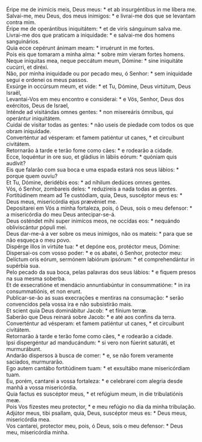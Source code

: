 <div class="dropcap text-justify">Éripe me de inimícis meis, Deus meus: * et ab insurgéntibus in me líbera me.</div>
<div class="dropcap text-justify">Salvai-me, meu Deus, dos meus inimigos: * e livrai-me dos que se levantam contra mim.</div>
<div class="text-justify">Éripe me de operántibus iniquitátem: * et de viris sánguinum salva me.</div>
<div class="text-justify">Livrai-me dos que praticam a iniquidade: * e salvai-me dos homens sanguinários.</div>
<div class="text-justify">Quia ecce cepérunt ánimam meam: * irruérunt in me fortes.</div>
<div class="text-justify">Pois eis que tomaram a minha alma: * sobre mim vieram fortes homens.</div>
<div class="text-justify">Neque iníquitas mea, neque peccátum meum, Dómine: * sine iniquitáte cucúrri, et diréxi.</div>
<div class="text-justify">Não, por minha iniquidade ou por pecado meu, ó Senhor: * sem iniquidade segui e ordenei os meus passos.</div>
<div class="text-justify">Exsúrge in occúrsum meum, et vide: * et Tu, Dómine, Deus virtútum, Deus Israël,</div>
<div class="text-justify">Levantai-Vos em meu encontro e considerai: * e Vós, Senhor, Deus dos exércitos, Deus de Israel,</div>
<div class="text-justify">Inténde ad visitándas omnes gentes: * non misereáris ómnibus, qui operántur iniquitátem.</div>
<div class="text-justify">Cuidai de visitar todas as gentes: * não useis de piedade com todos os que obram iniquidade.</div>
<div class="text-justify">Converténtur ad vésperam: et famem patiéntur ut canes, * et circuíbunt civitátem.</div>
<div class="text-justify">Retornarão à tarde e terão fome como cães: * e rodearão a cidade.</div>
<div class="text-justify">Ecce, loquéntur in ore suo, et gládius in lábiis eórum: * quóniam quis audívit?</div>
<div class="text-justify">Eis que falarão com sua boca e uma espada estará nos seus lábios: * porque quem ouviu?</div>
<div class="text-justify">Et Tu, Dómine, deridébis eos: * ad níhilum dedúces omnes gentes.</div>
<div class="text-justify">Vós, ó Senhor, zombareis deles: * reduzireis a nada todas as gentes.</div>
<div class="text-justify">Fortitúdinem meam ad Te custódiam, quia, Deus, suscéptor meus es: * Deus meus, misericórdia ejus prævéniet me.</div>
<div class="text-justify">Depositarei em Vós a minha fortaleza, pois, ó Deus, sois o meu defensor: * a misericórdia do meu Deus antecipar-se-á.</div>
<div class="text-justify">Deus osténdet mihi super inimícos meos, ne occídas eos: * nequándo obliviscántur pópuli mei.</div>
<div class="text-justify">Deus dar-me-á a ver sobre os meus inimigos, não os mateis: * para que se não esqueça o meu povo.</div>
<div class="text-justify">Dispérge illos in virtúte tua: * et depóne eos, protéctor meus, Dómine:</div>
<div class="text-justify">Dispersai-os com vosso poder: * e os abatei, ó Senhor, protector meu:</div>
<div class="text-justify">Delíctum oris eórum, sermónem labiórum ipsórum: * et comprehendántur in supérbia sua.</div>
<div class="text-justify">Pelo pecado da sua boca, pelas palavras dos seus lábios: * e fiquem presos na sua mesma soberba.</div>
<div class="text-justify">Et de exsecratióne et mendácio annuntiabúntur in consummatióne: * in ira consummatiónis, et non erunt.</div>
<div class="text-justify">Publicar-se-ão as suas execrações e mentiras na consumação: * serão convencidos pela vossa ira e não subsistirão mais.</div>
<div class="text-justify">Et scient quia Deus dominábitur Jacob: * et fínium terræ.</div>
<div class="text-justify">Saberão que Deus reinará sobre Jacob: * e até aos confins da terra.</div>
<div class="text-justify">Converténtur ad vésperam: et famem patiéntur ut canes, * et circuíbunt civitátem.</div>
<div class="text-justify">Retornarão à tarde e terão fome como cães, * e rodearão a cidade.</div>
<div class="text-justify">Ipsi dispergéntur ad manducándum: * si vero non fúerint saturáti, et murmurábunt.</div>
<div class="text-justify">Andarão dispersos à busca de comer: * e, se não forem veramente saciados, murmurarão.</div>
<div class="text-justify">Ego autem cantábo fortitúdinem tuam: * et exsultábo mane misericórdiam tuam.</div>
<div class="text-justify">Eu, porém, cantarei a vossa fortaleza: * e celebrarei com alegria desde manhã a vossa misericórdia.</div>
<div class="text-justify">Quia factus es suscéptor meus, * et refúgium meum, in die tribulatiónis meæ.</div>
<div class="text-justify">Pois Vos fizestes meu protector, * e meu refúgio no dia da minha tribulação.</div>
<div class="text-justify">Adjútor meus, tibi psallam, quia, Deus, suscéptor meus es: * Deus meus, misericórdia mea.</div>
<div class="text-justify">Vos cantarei, protector meu, pois, ó Deus, sois o meu defensor: * Deus meu, misericórdia minha.</div>
